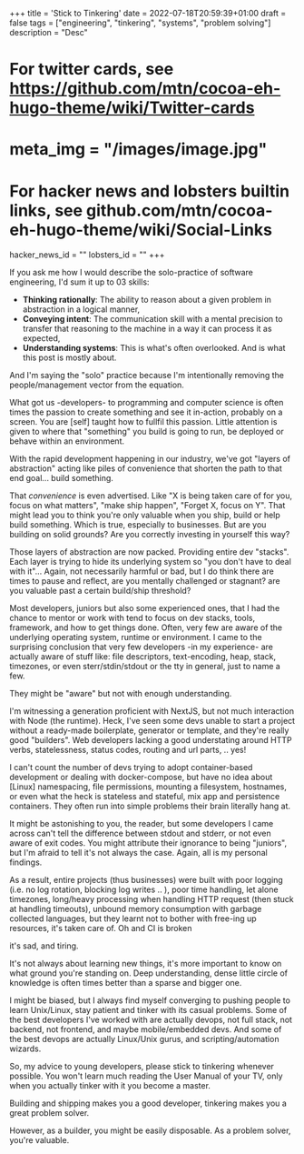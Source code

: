 +++
title = 'Stick to Tinkering'
date = 2022-07-18T20:59:39+01:00
draft = false
tags = ["engineering", "tinkering", "systems", "problem solving"]
description = "Desc"

# For twitter cards, see https://github.com/mtn/cocoa-eh-hugo-theme/wiki/Twitter-cards
# meta_img = "/images/image.jpg"

# For hacker news and lobsters builtin links, see github.com/mtn/cocoa-eh-hugo-theme/wiki/Social-Links
hacker_news_id = ""
lobsters_id = ""
+++

If you ask me how I would describe the solo-practice of software engineering, I'd sum it up to 03 skills:

- **Thinking rationally**: The ability to reason about a given problem in abstraction in a logical manner,
- **Conveying intent**: The communication skill with a mental precision to transfer that reasoning to the machine in a way it can process it as expected, 
- **Understanding systems**: This is what's often overlooked. And is what this post is mostly about. 

And I'm saying the "solo" practice because I'm intentionally removing the people/management vector from the equation. 


What got us -developers- to programming and computer science is often times the passion to create something and see it in-action, probably on a screen. You are [self] taught how to fullfil this passion. Little attention is given to where that "something" you build is going to run, be deployed or behave within an environment.

With the rapid development happening in our industry, we've got "layers of abstraction" acting like piles of convenience that shorten the path to that end goal... build something. 

That *convenience* is even advertised. Like "X is being taken care of for you, focus on what matters", "make ship happen", "Forget X, focus on Y". That might lead you to think you're only valuable when you ship, build or help build something. Which is true, especially to businesses. But are you building on solid grounds? Are you correctly investing in yourself this way?

Those layers of abstraction are now packed. Providing entire dev "stacks". Each layer is trying to hide its underlying system so "you don't have to deal with it"... Again, not necessarily harmful or bad, but I do think there are times to pause and reflect, are you mentally challenged or stagnant? are you valuable past a certain build/ship threshold? 


Most developers, juniors but also some experienced ones, that I had the chance to mentor or work with tend to focus on dev stacks, tools, framework, and how to get things done. Often, very few are aware of the underlying operating system, runtime or environment. I came to the surprising conclusion that very few developers -in my experience- are actually aware of stuff like: file descriptors, text-encoding, heap, stack, timezones, or even sterr/stdin/stdout or the tty in general, just to name a few. 


They might be "aware" but not with enough understanding. 

I'm witnessing a generation proficient with NextJS, but not much interaction with Node (the runtime). Heck, I've seen some devs unable to start a project without a ready-made boilerplate, generator or template, and they're really good "builders". Web developers lacking a good understating around HTTP verbs, statelessness, status codes, routing and url parts, .. yes!

I can't count the number of devs trying to adopt container-based development or dealing with docker-compose, but have no idea about [Linux] namespacing, file permissions, mounting a filesystem, hostnames, or even what the heck is stateless and stateful, mix app and persistence containers. They often run into simple problems their brain literally hang at. 

It might be astonishing to you, the reader, but some developers I came across can't tell the difference between stdout and stderr, or not even aware of exit codes. You might attribute their ignorance to being "juniors", but I'm afraid to tell it's not always the case. Again, all is my personal findings. 


As a result, entire projects (thus businesses) were built with poor logging (i.e. no log rotation, blocking log writes .. ), poor time handling, let alone timezones, long/heavy processing when handling HTTP request (then stuck at handling timeouts), unbound memory consumption with garbage collected languages, but they learnt not to bother with free-ing up resources, it's taken care of. Oh and CI is broken


it's sad, and tiring. 


It's not always about learning new things, it's more important to know on what ground you're standing on. Deep understanding, dense little circle of knowledge is often times better than a sparse and bigger one. 


I might be biased, but I always find myself converging to pushing people to learn Unix/Linux, stay patient and tinker with its casual problems. Some of the best developers I've worked with are actually devops, not full stack, not backend, not frontend, and maybe mobile/embedded devs. And some of the best devops are actually Linux/Unix gurus, and scripting/automation wizards. 


So, my advice to young developers, please stick to tinkering whenever possible. You won't learn much reading the User Manual of your TV, only when you actually tinker with it you become a master.

Building and shipping makes you a good developer, tinkering makes you a great problem solver. 

However, as a builder, you might be easily disposable. As a problem solver, you're valuable. 
